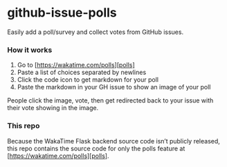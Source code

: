 # github-issue-polls

Easily add a poll/survey and collect votes from GitHub issues.

### How it works

1. Go to [https://wakatime.com/polls][polls]
2. Paste a list of choices separated by newlines
3. Click the code icon to get markdown for your poll
4. Paste the markdown in your GH issue to show an image of your poll

People click the image, vote, then get redirected back to your issue with their vote showing in the image.

### This repo

Because the WakaTime Flask backend source code isn’t publicly released, this repo contains the source code for only the polls feature at [https://wakatime.com/polls][polls].

[polls]: https://wakatime.com/polls
